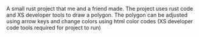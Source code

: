 A small rust project that me and a friend made. The project uses rust code and XS developer tools to draw a polygon. The polygon can be adjusted using arrow keys and change colors using html color codes
(XS developer code tools required for project to run)
